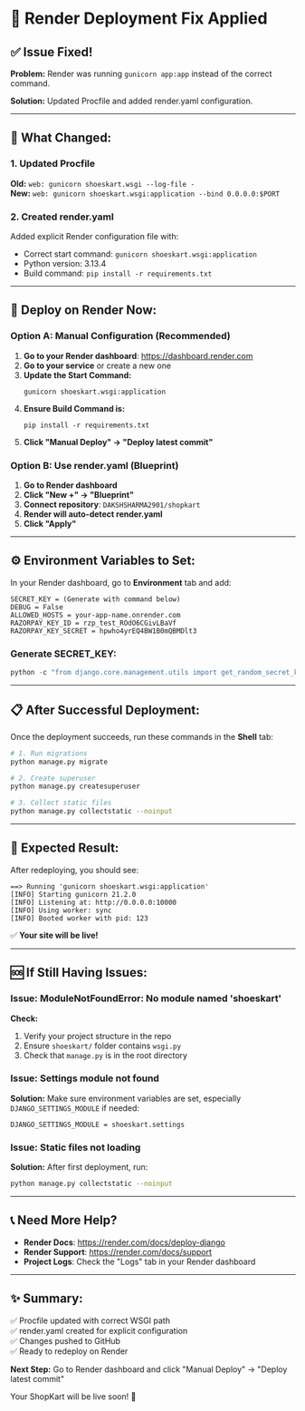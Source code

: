 # 🔧 Render Deployment Fix Applied

## ✅ Issue Fixed!

**Problem:** Render was running `gunicorn app:app` instead of the correct command.

**Solution:** Updated Procfile and added render.yaml configuration.

---

## 📝 What Changed:

### 1. Updated Procfile
**Old:** `web: gunicorn shoeskart.wsgi --log-file -`  
**New:** `web: gunicorn shoeskart.wsgi:application --bind 0.0.0.0:$PORT`

### 2. Created render.yaml
Added explicit Render configuration file with:
- Correct start command: `gunicorn shoeskart.wsgi:application`
- Python version: 3.13.4
- Build command: `pip install -r requirements.txt`

---

## 🚀 Deploy on Render Now:

### Option A: Manual Configuration (Recommended)

1. **Go to your Render dashboard**: https://dashboard.render.com
2. **Go to your service** or create a new one
3. **Update the Start Command:**
   ```
   gunicorn shoeskart.wsgi:application
   ```
4. **Ensure Build Command is:**
   ```
   pip install -r requirements.txt
   ```
5. **Click "Manual Deploy" → "Deploy latest commit"**

### Option B: Use render.yaml (Blueprint)

1. **Go to Render dashboard**
2. **Click "New +" → "Blueprint"**
3. **Connect repository**: `DAKSHSHARMA2901/shopkart`
4. **Render will auto-detect render.yaml**
5. **Click "Apply"**

---

## ⚙️ Environment Variables to Set:

In your Render dashboard, go to **Environment** tab and add:

```
SECRET_KEY = (Generate with command below)
DEBUG = False
ALLOWED_HOSTS = your-app-name.onrender.com
RAZORPAY_KEY_ID = rzp_test_ROdO6CGivLBaVf
RAZORPAY_KEY_SECRET = hpwho4yrEQ4BW1B0mQBMDlt3
```

### Generate SECRET_KEY:
```powershell
python -c "from django.core.management.utils import get_random_secret_key; print(get_random_secret_key())"
```

---

## 📋 After Successful Deployment:

Once the deployment succeeds, run these commands in the **Shell** tab:

```bash
# 1. Run migrations
python manage.py migrate

# 2. Create superuser
python manage.py createsuperuser

# 3. Collect static files
python manage.py collectstatic --noinput
```

---

## 🎯 Expected Result:

After redeploying, you should see:
```
==> Running 'gunicorn shoeskart.wsgi:application'
[INFO] Starting gunicorn 21.2.0
[INFO] Listening at: http://0.0.0.0:10000
[INFO] Using worker: sync
[INFO] Booted worker with pid: 123
```

✅ **Your site will be live!**

---

## 🆘 If Still Having Issues:

### Issue: ModuleNotFoundError: No module named 'shoeskart'

**Check:**
1. Verify your project structure in the repo
2. Ensure `shoeskart/` folder contains `wsgi.py`
3. Check that `manage.py` is in the root directory

### Issue: Settings module not found

**Solution:** Make sure environment variables are set, especially `DJANGO_SETTINGS_MODULE` if needed:
```
DJANGO_SETTINGS_MODULE = shoeskart.settings
```

### Issue: Static files not loading

**Solution:** After first deployment, run:
```bash
python manage.py collectstatic --noinput
```

---

## 📞 Need More Help?

- **Render Docs**: https://render.com/docs/deploy-django
- **Render Support**: https://render.com/docs/support
- **Project Logs**: Check the "Logs" tab in your Render dashboard

---

## ✨ Summary:

✅ Procfile updated with correct WSGI path  
✅ render.yaml created for explicit configuration  
✅ Changes pushed to GitHub  
✅ Ready to redeploy on Render  

**Next Step:** Go to Render dashboard and click "Manual Deploy" → "Deploy latest commit"

Your ShopKart will be live soon! 🎉
